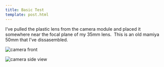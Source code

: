 ```yaml
---
title: Basic Test
template: post.html
---
```

I&#8217;ve pulled the plastic lens from the camera module and placed it somewhere near the focal plane of my 35mm lens.  This is an old mamiya 50mm that I&#8217;ve dissasembled.

![camera front](https://s3.amazonaws.com/rewferguson.com/img/Raspberry-Pi-Video-Camera/cameraFront.jpg)

![camera side view](https://s3.amazonaws.com/rewferguson.com/img/Raspberry-Pi-Video-Camera/cameraSideView.jpg)
